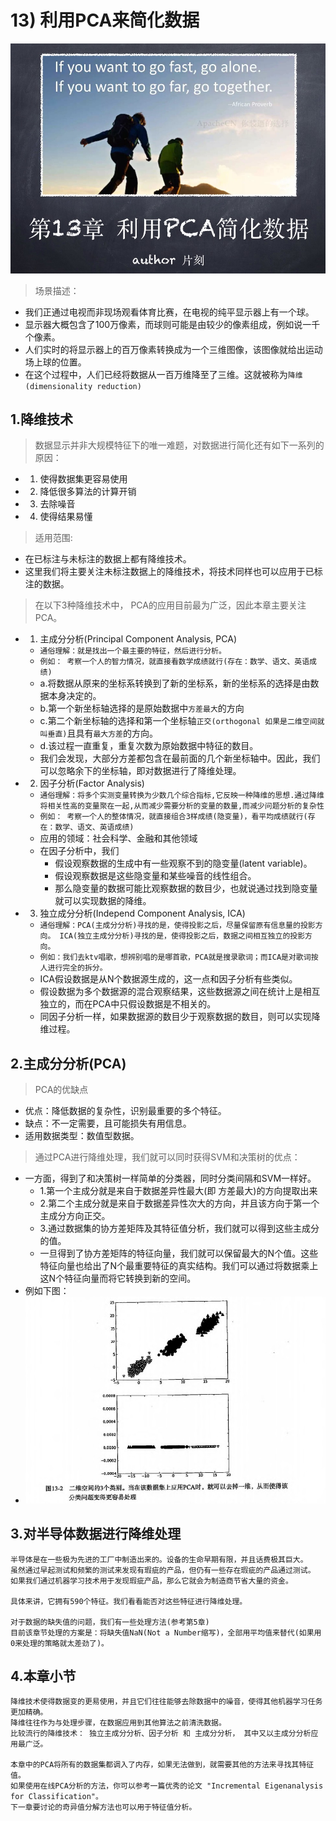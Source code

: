 # 13) 利用PCA来简化数据

![利用PCA简化数据_首页](/images/13.PCA/利用PCA简化数据_首页.jpg)

> 场景描述：

* 我们正通过电视而非现场观看体育比赛，在电视的纯平显示器上有一个球。
* 显示器大概包含了100万像素，而球则可能是由较少的像素组成，例如说一千个像素。
* 人们实时的将显示器上的百万像素转换成为一个三维图像，该图像就给出运动场上球的位置。
* 在这个过程中，人们已经将数据从一百万维降至了三维。这就被称为`降维(dimensionality reduction)`

## 1.降维技术

> 数据显示并非大规模特征下的唯一难题，对数据进行简化还有如下一系列的原因：

* 1) 使得数据集更容易使用
* 2) 降低很多算法的计算开销
* 3) 去除噪音
* 4) 使得结果易懂

> 适用范围: 

* 在已标注与未标注的数据上都有降维技术。
* 这里我们将主要关注未标注数据上的降维技术，将技术同样也可以应用于已标注的数据。

> 在以下3种降维技术中， PCA的应用目前最为广泛，因此本章主要关注PCA。

* 1) 主成分分析(Principal Component Analysis, PCA)
    * `通俗理解：就是找出一个最主要的特征，然后进行分析。`
    * `例如： 考察一个人的智力情况，就直接看数学成绩就行(存在：数学、语文、英语成绩)`
    * a.将数据从原来的坐标系转换到了新的坐标系，新的坐标系的选择是由数据本身决定的。
    * b.第一个新坐标轴选择的是原始数据中`方差最大`的方向
    * c.第二个新坐标轴的选择和第一个坐标轴`正交(orthogonal 如果是二维空间就叫垂直)`且具有`最大方差`的方向。
    * d.该过程一直重复，重复次数为原始数据中特征的数目。
    * 我们会发现，大部分方差都包含在最前面的几个新坐标轴中。因此，我们可以忽略余下的坐标轴，即对数据进行了降维处理。
* 2) 因子分析(Factor Analysis)
    * `通俗理解：将多个实测变量转换为少数几个综合指标,它反映一种降维的思想.通过降维将相关性高的变量聚在一起,从而减少需要分析的变量的数量,而减少问题分析的复杂性`
    * `例如： 考察一个人的整体情况，就直接组合3样成绩(隐变量)，看平均成绩就行(存在：数学、语文、英语成绩)`
    * 应用的领域：社会科学、金融和其他领域
    * 在因子分析中，我们
        * 假设观察数据的生成中有一些观察不到的隐变量(latent variable)。
        * 假设观察数据是这些隐变量和某些噪音的线性组合。
        * 那么隐变量的数据可能比观察数据的数目少，也就说通过找到隐变量就可以实现数据的降维。
* 3) 独立成分分析(Independ Component Analysis, ICA)
    * `通俗理解：PCA(主成分分析)寻找的是，使得投影之后，尽量保留原有信息量的投影方向。 ICA(独立主成分分析)寻找的是，使得投影之后，数据之间相互独立的投影方向。`
    * `例如：我们去ktv唱歌，想辨别唱的是哪首歌，PCA就是搜录歌词；而ICA是对歌词按人进行完全的拆分。`
    * ICA假设数据是从N个数据源生成的，这一点和因子分析有些类似。
    * 假设数据为多个数据源的混合观察结果，这些数据源之间在统计上是相互独立的，而在PCA中只假设数据是不相关的。
    * 同因子分析一样，如果数据源的数目少于观察数据的数目，则可以实现降维过程。

## 2.主成分分析(PCA)

> PCA的优缺点

* 优点：降低数据的复杂性，识别最重要的多个特征。
* 缺点：不一定需要，且可能损失有用信息。
* 适用数据类型：数值型数据。

> 通过PCA进行降维处理，我们就可以同时获得SVM和决策树的优点：

* 一方面，得到了和决策树一样简单的分类器，同时分类间隔和SVM一样好。
    * 1.第一个主成分就是来自于数据差异性最大(即 方差最大)的方向提取出来
    * 2.第二个主成分就是来自于数据差异性次大的方向，并且该方向于第一个主成分方向正交。
    * 3.通过数据集的协方差矩阵及其特征值分析，我们就可以得到这些主成分的值。
    * 一旦得到了协方差矩阵的特征向量，我们就可以保留最大的N个值。这些特征向量也给出了N个最重要特征的真实结构。我们可以通过将数据乘上这N个特征向量而将它转换到新的空间。
* 例如下图：
* ![应用PCA降维](/images/13.PCA/应用PCA降维.png)

## 3.对半导体数据进行降维处理

```
半导体是在一些极为先进的工厂中制造出来的。设备的生命早期有限，并且话费极其巨大。
虽然通过早起测试和频繁的测试来发现有瑕疵的产品，但仍有一些存在瑕疵的产品通过测试。
如果我们通过机器学习技术用于发现瑕疵产品，那么它就会为制造商节省大量的资金。

具体来讲，它拥有590个特征。我们看看能否对这些特征进行降维处理。

对于数据的缺失值的问题，我们有一些处理方法(参考第5章)
目前该章节处理的方案是：将缺失值NaN(Not a Number缩写)，全部用平均值来替代(如果用0来处理的策略就太差劲了)。
```

## 4.本章小节

```
降维技术使得数据变的更易使用，并且它们往往能够去除数据中的噪音，使得其他机器学习任务更加精确。
降维往往作为与处理步骤，在数据应用到其他算法之前清洗数据。
比较流行的降维技术： 独立主成分分析、因子分析 和 主成分分析， 其中又以主成分分析应用最广泛。

本章中的PCA将所有的数据集都调入了内存，如果无法做到，就需要其他的方法来寻找其特征值。
如果使用在线PCA分析的方法，你可以参考一篇优秀的论文 "Incremental Eigenanalysis for Classification"。 
下一章要讨论的奇异值分解方法也可以用于特征值分析。
```
